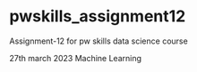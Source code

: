 # pwskills_assignment12
Assignment-12 for pw skills data science course

27th march 2023 Machine Learning
